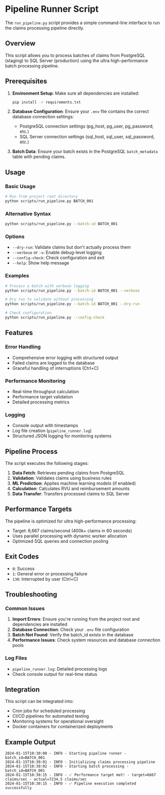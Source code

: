 # Pipeline Runner Script

The `run_pipeline.py` script provides a simple command-line interface to run the claims processing pipeline directly.

## Overview

This script allows you to process batches of claims from PostgreSQL (staging) to SQL Server (production) using the ultra high-performance batch processing pipeline.

## Prerequisites

1. **Environment Setup**: Make sure all dependencies are installed:
   ```bash
   pip install -r requirements.txt
   ```

2. **Database Configuration**: Ensure your `.env` file contains the correct database connection settings:
   - PostgreSQL connection settings (pg_host, pg_user, pg_password, etc.)
   - SQL Server connection settings (sql_host, sql_user, sql_password, etc.)

3. **Batch Data**: Ensure your batch exists in the PostgreSQL `batch_metadata` table with pending claims.

## Usage

### Basic Usage
```bash
# Run from project root directory
python scripts/run_pipeline.py BATCH_001
```

### Alternative Syntax
```bash
python scripts/run_pipeline.py --batch-id BATCH_001
```

### Options

- `--dry-run`: Validate claims but don't actually process them
- `--verbose` or `-v`: Enable debug-level logging
- `--config-check`: Check configuration and exit
- `--help`: Show help message

### Examples

```bash
# Process a batch with verbose logging
python scripts/run_pipeline.py --batch-id BATCH_001 --verbose

# Dry run to validate without processing
python scripts/run_pipeline.py --batch-id BATCH_001 --dry-run

# Check configuration
python scripts/run_pipeline.py --config-check
```

## Features

### Error Handling
- Comprehensive error logging with structured output
- Failed claims are logged to the database
- Graceful handling of interruptions (Ctrl+C)

### Performance Monitoring
- Real-time throughput calculation
- Performance target validation
- Detailed processing metrics

### Logging
- Console output with timestamps
- Log file creation (`pipeline_runner.log`)
- Structured JSON logging for monitoring systems

## Pipeline Process

The script executes the following stages:

1. **Data Fetch**: Retrieves pending claims from PostgreSQL
2. **Validation**: Validates claims using business rules
3. **ML Prediction**: Applies machine learning models (if enabled)
4. **Calculation**: Calculates RVU and reimbursement amounts
5. **Data Transfer**: Transfers processed claims to SQL Server

## Performance Targets

The pipeline is optimized for ultra high-performance processing:
- Target: 6,667 claims/second (400k+ claims in 60 seconds)
- Uses parallel processing with dynamic worker allocation
- Optimized SQL queries and connection pooling

## Exit Codes

- `0`: Success
- `1`: General error or processing failure
- `130`: Interrupted by user (Ctrl+C)

## Troubleshooting

### Common Issues

1. **Import Errors**: Ensure you're running from the project root and dependencies are installed
2. **Database Connection**: Check your `.env` file configuration
3. **Batch Not Found**: Verify the batch_id exists in the database
4. **Performance Issues**: Check system resources and database connection pools

### Log Files

- `pipeline_runner.log`: Detailed processing logs
- Check console output for real-time status

## Integration

This script can be integrated into:
- Cron jobs for scheduled processing
- CI/CD pipelines for automated testing
- Monitoring systems for operational oversight
- Docker containers for containerized deployments

## Example Output

```
2024-01-15T10:30:00 - INFO - Starting pipeline runner - batch_id=BATCH_001
2024-01-15T10:30:01 - INFO - Initializing claims processing pipeline
2024-01-15T10:30:02 - INFO - Starting batch processing - batch_id=BATCH_001
2024-01-15T10:30:15 - INFO - ✅ Performance target met! - target=6667 claims/sec - actual=7234.5 claims/sec
2024-01-15T10:30:15 - INFO - ✅ Pipeline execution completed successfully
```